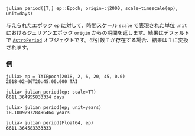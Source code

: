 ```
julian_period([T,] ep::Epoch; origin=:j2000, scale=timescale(ep), unit=days)
```

与えられたエポック `ep` に対して、時間スケール `scale` で表現された単位 `unit` におけるジュリアンエポック `origin` からの期間を返します。結果はデフォルトで [`AstroPeriod`](@ref) オブジェクトです。型引数 `T` が存在する場合、結果は `T` に変換されます。

### 例

```jldoctest; setup = :(using AstroTime)
julia> ep = TAIEpoch(2018, 2, 6, 20, 45, 0.0)
2018-02-06T20:45:00.000 TAI

julia> julian_period(ep; scale=TT)
6611.364955833334 days

julia> julian_period(ep; unit=years)
18.100929728496464 years

julia> julian_period(Float64, ep)
6611.364583333333
```
